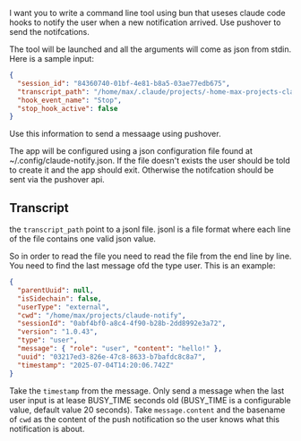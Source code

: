 I want you to write a command line tool using bun that useses claude code hooks to notify the user when a new notification arrived. Use pushover to send the notifcations.

The tool will be launched and all the arguments will come as json from stdin. Here is a sample input:

```json
{
  "session_id": "84360740-01bf-4e81-b8a5-03ae77edb675",
  "transcript_path": "/home/max/.claude/projects/-home-max-projects-claude-notify/84360740-01bf-4e81-b8a5-03ae77edb675.jsonl",
  "hook_event_name": "Stop",
  "stop_hook_active": false
}
```

Use this information to send a messaage using pushover.

The app will be configured using a json configuration file found at ~/.config/claude-notify.json. If the file doesn't exists the user should be told to create it and the app should exit. Otherwise the notifcation should be sent via the pushover api.

## Transcript

the `transcript_path` point to a jsonl file. jsonl is a file format where each line of the file contains one valid json value.

So in order to read the file you need to read the file from the end line by line. You need to find the last message ofd the type user. This is an example:

```json
{
  "parentUuid": null,
  "isSidechain": false,
  "userType": "external",
  "cwd": "/home/max/projects/claude-notify",
  "sessionId": "0abf4bf0-a8c4-4f90-b28b-2dd8992e3a72",
  "version": "1.0.43",
  "type": "user",
  "message": { "role": "user", "content": "hello!" },
  "uuid": "03217ed3-826e-47c8-8633-b7bafdc8c8a7",
  "timestamp": "2025-07-04T14:20:06.742Z"
}
```

Take the `timestamp` from the message. Only send a message when the last user input is at lease BUSY_TIME seconds old (BUSY_TIME is a configurable value, default value 20 seconds). Take `message.content` and the basename of `cwd` as the content of the push notification so the user knows what this notification is about.
